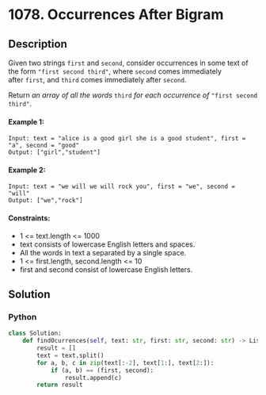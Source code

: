 # 1078. Occurrences After Bigram


## Description
Given two strings `first` and `second`, consider occurrences in some text of the form `"first second third"`, where `second` comes immediately after `first`, and `third` comes immediately after `second`.

Return *an array of all the words* `third` *for each occurrence of* `"first second third"`.

#### Example 1:
```
Input: text = "alice is a good girl she is a good student", first = "a", second = "good"
Output: ["girl","student"]
```

#### Example 2:
```
Input: text = "we will we will rock you", first = "we", second = "will"
Output: ["we","rock"]
```

#### Constraints:
- 1 <= text.length <= 1000
- text consists of lowercase English letters and spaces.
- All the words in text a separated by a single space.
- 1 <= first.length, second.length <= 10
- first and second consist of lowercase English letters.


## Solution

### Python
```python
class Solution:
    def findOcurrences(self, text: str, first: str, second: str) -> List[str]:
        result = []
        text = text.split()
        for a, b, c in zip(text[:-2], text[1:], text[2:]):
            if (a, b) == (first, second):
                result.append(c)
        return result
```
